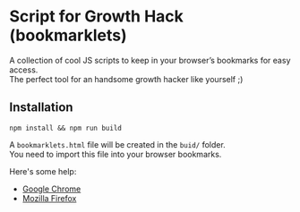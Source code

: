 # Script for Growth Hack (bookmarklets)
A collection of cool JS scripts to keep in your browser’s bookmarks for easy access.  
The perfect tool for an handsome growth hacker like yourself ;)

## Installation

```
npm install && npm run build
```

A `bookmarklets.html` file will be created in the `buid/` folder.  
You need to import this file into your browser bookmarks.

Here's some help:

 - [Google Chrome](https://support.google.com/chrome/answer/96816)
 - [Mozilla Firefox](https://support.mozilla.org/en-US/kb/import-bookmarks-html-file)
